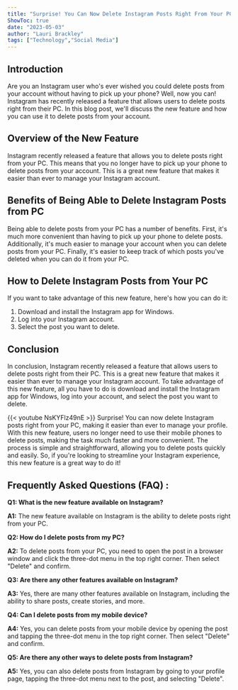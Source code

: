 ```yaml
---
title: "Surprise! You Can Now Delete Instagram Posts Right From Your PC - Here's How!"
ShowToc: true 
date: "2023-05-03"
author: "Lauri Brackley" 
tags: ["Technology","Social Media"]
---
```

## Introduction

Are you an Instagram user who's ever wished you could delete posts from your account without having to pick up your phone? Well, now you can! Instagram has recently released a feature that allows users to delete posts right from their PC. In this blog post, we'll discuss the new feature and how you can use it to delete posts from your account. 

## Overview of the New Feature

Instagram recently released a feature that allows you to delete posts right from your PC. This means that you no longer have to pick up your phone to delete posts from your account. This is a great new feature that makes it easier than ever to manage your Instagram account. 

## Benefits of Being Able to Delete Instagram Posts from PC

Being able to delete posts from your PC has a number of benefits. First, it's much more convenient than having to pick up your phone to delete posts. Additionally, it's much easier to manage your account when you can delete posts from your PC. Finally, it's easier to keep track of which posts you've deleted when you can do it from your PC. 

## How to Delete Instagram Posts from Your PC

If you want to take advantage of this new feature, here's how you can do it:

1. Download and install the Instagram app for Windows.
2. Log into your Instagram account.
3. Select the post you want to delete.

## Conclusion

In conclusion, Instagram recently released a feature that allows users to delete posts right from their PC. This is a great new feature that makes it easier than ever to manage your Instagram account. To take advantage of this new feature, all you have to do is download and install the Instagram app for Windows, log into your account, and select the post you want to delete.

{{< youtube NsKYFlz49nE >}} 
Surprise! You can now delete Instagram posts right from your PC, making it easier than ever to manage your profile. With this new feature, users no longer need to use their mobile phones to delete posts, making the task much faster and more convenient. The process is simple and straightforward, allowing you to delete posts quickly and easily. So, if you're looking to streamline your Instagram experience, this new feature is a great way to do it!

## Frequently Asked Questions (FAQ) :
**Q1: What is the new feature available on Instagram?**

**A1:** The new feature available on Instagram is the ability to delete posts right from your PC.

**Q2: How do I delete posts from my PC?**

**A2:** To delete posts from your PC, you need to open the post in a browser window and click the three-dot menu in the top right corner. Then select "Delete" and confirm.

**Q3: Are there any other features available on Instagram?**

**A3:** Yes, there are many other features available on Instagram, including the ability to share posts, create stories, and more.

**Q4: Can I delete posts from my mobile device?**

**A4:** Yes, you can delete posts from your mobile device by opening the post and tapping the three-dot menu in the top right corner. Then select "Delete" and confirm.

**Q5: Are there any other ways to delete posts from Instagram?**

**A5:** Yes, you can also delete posts from Instagram by going to your profile page, tapping the three-dot menu next to the post, and selecting "Delete".


